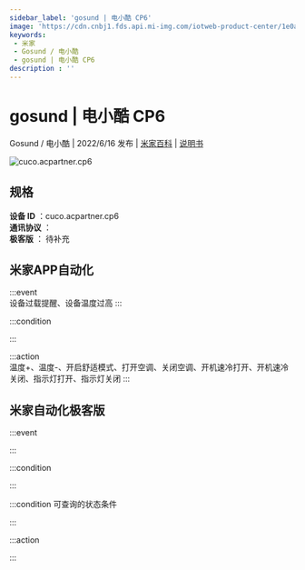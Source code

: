 ```yaml
---
sidebar_label: 'gosund | 电小酷 CP6'
image: 'https://cdn.cnbj1.fds.api.mi-img.com/iotweb-product-center/1e0a5dfcbf00f0ec5156c55397a7258b_1645673579428.png?GalaxyAccessKeyId=AKVGLQWBOVIRQ3XLEW&Expires=9223372036854775807&Signature=0teAz4xKGItKJpTiPbzzenpyPPE='
keywords: 
 - 米家
 - Gosund / 电小酷
 - gosund | 电小酷 CP6
description : ''
---
```

# gosund | 电小酷 CP6

Gosund / 电小酷 | 2022/6/16 发布 | [米家百科](https://home.mi.com/webapp/content/baike/product/index.html?model=cuco.acpartner.cp6) | [说明书](https://home.mi.com/views/introduction.html?model=cuco.acpartner.cp6&region=cn)

![cuco.acpartner.cp6](https://cdn.cnbj1.fds.api.mi-img.com/iotweb-product-center/1e0a5dfcbf00f0ec5156c55397a7258b_1645673579428.png?GalaxyAccessKeyId=AKVGLQWBOVIRQ3XLEW&Expires=9223372036854775807&Signature=0teAz4xKGItKJpTiPbzzenpyPPE=)

## 规格  
> 
**设备 ID** ：cuco.acpartner.cp6  
**通讯协议** ：  
**极客版**  ： 待补充 


## 米家APP自动化  

:::event  
设备过载提醒、设备温度过高
:::

:::condition  

:::

:::action   
温度+、温度-、开启舒适模式、打开空调、关闭空调、开机速冷打开、开机速冷关闭、指示灯打开、指示灯关闭
:::

## 米家自动化极客版  

:::event  

:::

:::condition  

:::

:::condition 可查询的状态条件  

:::

:::action  

:::

        
